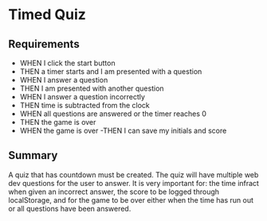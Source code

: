 # Timed Quiz

## Requirements 
- WHEN I click the start button
- THEN a timer starts and I am presented with a question
- WHEN I answer a question
- THEN I am presented with another question
- WHEN I answer a question incorrectly
- THEN time is subtracted from the clock
- WHEN all questions are answered or the timer reaches 0
- THEN the game is over
- WHEN the game is over
 -THEN I can save my initials and score
 
 ## Summary 
A quiz that has countdown must be created. The quiz will have multiple web dev questions for the user to answer. It is very important for: the time infract when given an incorrect answer, the score to be logged through localStorage, and for the game to be over either when the time has run out or all questions have been answered. 
